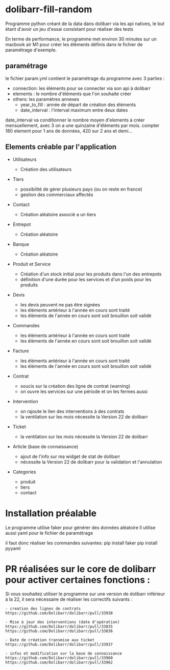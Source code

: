 # dolibarr-fill-random
Programme python créant de la data dans dolibarr via les api natives, le but étant d'avoir un jeu d'essai consistant pour réaliser des tests

En terme de performance, le programme met environ 30 minutes sur un macbook air M1 pour créer les éléments définis dans le fichier de paramétrage d'exemple. 

## paramétrage 
le fichier param.yml contient le paramétrage du programme avec 3 parties :
- connection: les éléments pour se connecter via son api à dolibarr
- elements : le nombre d'éléments que l'on souhaite créer
- others: les paramètres annexes
  - year_to_fill : année de départ de création des éléments
  - date_interval : l'interval maximum entre deux dates

date_interval va conditionner le nombre moyen d'elements à créer mensuellement, avec 3 on a une quinzaine d'éléments par mois.
compter 180 element pour 1 ans de données, 420 sur 2 ans et demi...

## Elements créable par l'application

- Utilisateurs
    - Création des utilisateurs

- Tiers
    - possibilité de gérer plusieurs pays (ou on reste en france)
    - gestion des commerciaux affectés

- Contact 
    - Création aléatoire associé a un tiers 

- Entrepot
    - Création aléatoire

- Banque
    - Création aléatoire

- Produit et Service
    - Création d'un stock initial pour les produits dans l'un des entrepots
    - définition d'une durée pour les services et d'un poids pour les produits

- Devis
    - les devis peuvent ne pas être signées
    - les éléments antérieur à l'année en cours sont traité
    - les éléments de l'année en cours sont soit brouillon soit validé

- Commandes
    - les éléments antérieur à l'année en cours sont traité
    - les éléments de l'année en cours sont soit brouillon soit validé

- Facture
    - les éléments antérieur à l'année en cours sont traité
    - les éléments de l'année en cours sont soit brouillon soit validé

- Contrat
    - soucis sur la création des ligne de contrat (warning)
    - on ouvre les services sur une période et on les fermes aussi

- Intervention
    - on rajoute le lien des interventions à des contrats
    - la ventilation sur les mois nécessite la Version 22 de dolibarr

- Ticket
    - la ventilation sur les mois nécessite la Version 22 de dolibarr

- Article (base de connaissance)
    - ajout de l'info sur ma widget de stat de dolibarr
    - nécessite la Version 22 de dolibarr pour la validation et l'annulation

- Categories
    - produit
    - tiers
    - contact
    
# Installation préalable
Le programme utilise faker pour générer des données aléatoire
Il utilise aussi yaml pour le fichier de paramétrage

il faut donc réaliser les commandes suivantes: 
pip install faker
pip install pyyaml

# PR réalisées sur le core de dolibarr pour activer certaines fonctions :
Si vous souhaitez utiliser le programme sur une version de dolibarr inférieur à la 22, il sera nécessaire de réaliser les correctifs suivants :
 
    - creation des lignes de contrats
    https://github.com/Dolibarr/dolibarr/pull/33938

    - Mise à jour des interventions (date d'opération)
    https://github.com/Dolibarr/dolibarr/pull/33835
    https://github.com/Dolibarr/dolibarr/pull/33836

    - Date de création transmise aux ticket
    https://github.com/Dolibarr/dolibarr/pull/33937

    - infos et modification sur la base de connaissance
    https://github.com/Dolibarr/dolibarr/pull/33960
    https://github.com/Dolibarr/dolibarr/pull/33962